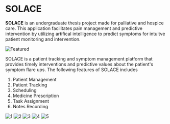 # SOLACE

**SOLACE** is an undergraduate thesis project made for palliative and hospice care. This application facilitates pain management and predictive intervention by utilizing artifical intelligence to predict symptoms for intuitve patient monitoring and intervention.

![Featured](https://github.com/user-attachments/assets/ca4535ba-c38b-4035-8346-1b09c2dfd728)

SOLACE is a patient tracking and symptom management platform that provides timely interventions and predictive values about the patient's symptom flare ups. The following features of SOLACE includes

1. Patient Management
2. Patient Tracking
3. Scheduling
4. Medicine Prescription
5. Task Assignment
6. Notes Recording

![1](https://github.com/user-attachments/assets/aad925a6-273e-4a5a-89eb-f60383eb9ed7)
![2](https://github.com/user-attachments/assets/a873ccdb-2b6b-483c-8573-6a27c74bd764)
![3](https://github.com/user-attachments/assets/a3203fbf-01f3-4c67-8357-013a3559fde5)
![4](https://github.com/user-attachments/assets/93b92d75-8052-40b9-8d01-c1c8610d4dd3)
![5](https://github.com/user-attachments/assets/0b890fe7-0163-4304-ac13-dcb6b1edf75b)
